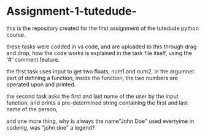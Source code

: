 # Assignment-1-tutedude-
this is the repository created for the first assignment of the tutedude python course.

these tasks were codded in vs code, and are uploaded to this through drag and drop, 
how the code works is explained in the task file itself, using the '#' comment feature.

the first task uses input to get two floats, num1 and num2, in the argumnet part of defining a function,
inside the function, the two numbers are operated upon and printed.

the second task asks the first and last name of the user by the input function, and prints a pre-determined string containing the first and last name of the person, 

and one more thing, why is always the name"John Doe" used evertyime in codeing, was "john doe" a legend?
